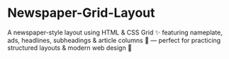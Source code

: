 # Newspaper-Grid-Layout
A newspaper-style layout using HTML &amp; CSS Grid ✨ featuring nameplate, ads, headlines, subheadings &amp; article columns 📑 — perfect for practicing structured layouts &amp; modern web design 🎨
